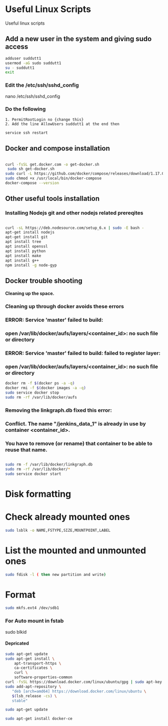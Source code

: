 # Useful Linux Scripts
Useful linux scripts


## Add a new user in the system and giving sudo access
```sh
adduser suddutt1
usermod -aG sudo suddutt1
su - suddutt1
exit
```
### Edit the /etc/ssh/sshd_config
nano /etc/ssh/sshd_config


### Do the following
	1. PermitRootLogin no {change this}
	2. Add the line AllowUsers suddutt1 at the end then

```sh
service ssh restart
```


## Docker and compose installation 
```sh

curl -fsSL get.docker.com -o get-docker.sh
 sudo sh get-docker.sh
sudo curl -L https://github.com/docker/compose/releases/download/1.17.0/docker-compose-`uname -s`-`uname -m` -o /usr/local/bin/docker-compose
sudo chmod +x /usr/local/bin/docker-compose
docker-compose --version

```
## Other useful tools installation
### Installing Nodejs git and other nodejs related prereqites

```sh

curl -sL https://deb.nodesource.com/setup_6.x | sudo -E bash -
apt-get install nodejs
apt-get install git
apt install tree
apt install openssl
apt install python
apt install make
apt install g++
npm install -g node-gyp
```

## Docker trouble shooting
#### Cleaning up the space.

### Cleaning up through docker avoids these errors
###   ERROR: Service 'master' failed to build:
###    open /var/lib/docker/aufs/layers/<container_id>: no such file or directory
###  ERROR: Service 'master' failed to build: failed to register layer:
###    open /var/lib/docker/aufs/layers/<container_id>: no such file or directory

```sh
docker rm -f $(docker ps -a -q)
docker rmi -f $(docker images -a -q)
sudo service docker stop
sudo rm -rf /var/lib/docker/aufs
```

### Removing the linkgraph.db fixed this error:
###   Conflict. The name "/jenkins_data_1" is already in use by container <container_id>.
###   You have to remove (or rename) that container to be able to reuse that name.
```sh

sudo rm -f /var/lib/docker/linkgraph.db
sudo rm -rf /var/lib/docker/*
sudo service docker start
```

# Disk formatting
# Check already mounted ones
```sh
sudo lsblk -o NAME,FSTYPE,SIZE,MOUNTPOINT,LABEL
```
# List the mounted and unmounted ones

```sh
sudo fdisk -l ( then new partition and write)
```

# Format 
```sh
sudo mkfs.ext4 /dev/sdb1
```
### For Auto mount in fstab
sudo blkid

#### Depricated
```sh
sudo apt-get update
sudo apt-get install \
    apt-transport-https \
    ca-certificates \
    curl \
    software-properties-common
curl -fsSL https://download.docker.com/linux/ubuntu/gpg | sudo apt-key add -
sudo add-apt-repository \
   "deb [arch=amd64] https://download.docker.com/linux/ubuntu \
   $(lsb_release -cs) \
   stable"

sudo apt-get update

sudo apt-get install docker-ce

```
